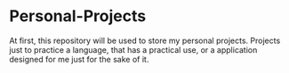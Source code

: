 # Personal-Projects

At first, this repository will be used to store my personal projects. Projects just to practice a language, that has a practical use, or a application designed for me just for the sake of it.
